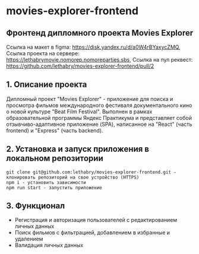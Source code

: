 # movies-explorer-frontend
## Фронтенд дипломного проекта Movies Explorer
Ссылка на макет в figma: https://disk.yandex.ru/d/a0W4rBYaxycZMQ,
Ссылка проекта на сервере:  https://lethabrymovie.nomorep.nomoreparties.sbs,
Ccылка на пул реквест: https://github.com/lethabry/movies-explorer-frontend/pull/2

## 1. Описание проекта
Дипломный проект "Movies Explorer" - приложение для поиска и просмотра фильмов международного фестиваля документального кино о новой культуре "Beat Film Festival". Выполнен в рамках образовательной программы Яндекс Практикума и представляет собой отзывчиво-адаптивное приложение (SPA), написанное на "React" (часть frontend) и "Express" (часть backend).

## 2. Установка и запуск приложения в локальном репозитории

    git clone git@github.com:lethabry/movies-explorer-frontend.git - клонировать репозиторий на свое устройство (HTTPS)
    npm i - установить зависимости
    npm run start - запустить приложение
## 3. Функционал

* Регистрация и авторизация пользователей с редактированием личных данных
* Поиск фильмов с фильтрацией, добавлением в избранные и удалением
* Валидация личных данных
